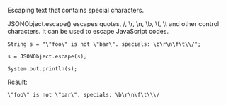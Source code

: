 Escaping text that contains special characters.

JSONObject.escape() escapes quotes, /, \r, \n, \b, \f, \t and other control characters. It can be used to escape JavaScript codes.

```
String s = "\"foo\" is not \"bar\". specials: \b\r\n\f\t\\/";

s = JSONObject.escape(s);

System.out.println(s);
```

Result:

```
\"foo\" is not \"bar\". specials: \b\r\n\f\t\\\/
```
